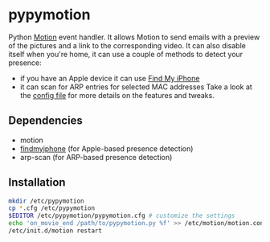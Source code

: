 pypymotion
==========

Python [Motion](http://www.lavrsen.dk/foswiki/bin/view/Motion/WebHome) event handler. It allows Motion to send emails with a preview of the pictures and a link to the corresponding video.
It can also disable itself when you're home, it can use a couple of methods to detect your presence:
* if you have an Apple device it can use [Find My iPhone](http://www.apple.com/iphone/icloud/#find)
* it can scan for ARP entries for selected MAC addresses
Take a look at the [config file](https://github.com/7AC/pypymotion/blob/master/pypymotion.cfg) for more details on the features and tweaks.

Dependencies
------------
* motion
* [findmyiphone](https://github.com/7AC/recordmylatitude/tree/master/findmyiphone) (for Apple-based presence detection)
* arp-scan (for ARP-based presence detection)


Installation
------------
```bash
mkdir /etc/pypymotion
cp *.cfg /etc/pypymotion
$EDITOR /etc/pypymotion/pypymotion.cfg # customize the settings
echo 'on_movie_end /path/to/pypymotion.py %f' >> /etc/motion/motion.conf
/etc/init.d/motion restart
